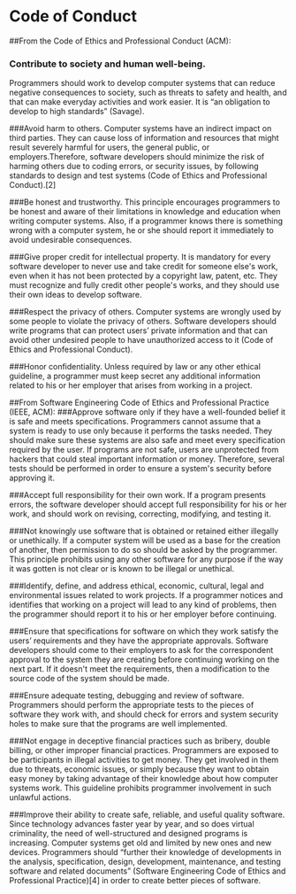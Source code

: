 # Code of Conduct

##From the Code of Ethics and Professional Conduct (ACM):
### Contribute to society and human well-being.
Programmers should work to develop computer systems that can reduce negative consequences to society, such as threats to safety and health, and that can make everyday activities and work easier. It is “an obligation to develop to high standards” (Savage).

###Avoid harm to others. Computer systems have an indirect impact on third parties.
They can cause loss of information and resources that might result severely harmful for users, the general public, or employers.Therefore, software developers should minimize the risk of harming others due to coding errors, or security issues, by following standards to design and test systems (Code of Ethics and Professional Conduct).[2]

###Be honest and trustworthy.
This principle encourages programmers to be honest and aware of their limitations in knowledge and education when writing computer systems. Also, if a programmer knows there is something wrong with a computer system, he or she should report it immediately to avoid undesirable consequences.

###Give proper credit for intellectual property.
It is mandatory for every software developer to never use and take credit for someone else's work, even when it has not been protected by a copyright law, patent, etc. They must recognize and fully credit other people's works, and they should use their own ideas to develop software.

###Respect the privacy of others.
Computer systems are wrongly used by some people to violate the privacy of others. Software developers should write programs that can protect users’ private information and that can avoid other undesired people to have unauthorized access to it (Code of Ethics and Professional Conduct).

###Honor confidentiality.
Unless required by law or any other ethical guideline, a programmer must keep secret any additional information related to his or her employer that arises from working in a project.


##From Software Engineering Code of Ethics and Professional Practice (IEEE, ACM):
###Approve software only if they have a well-founded belief it is safe and meets specifications.
Programmers cannot assume that a system is ready to use only because it performs the tasks needed. They should make sure these systems are also safe and meet every specification required by the user. If programs are not safe, users are unprotected from hackers that could steal important information or money. Therefore, several tests should be performed in order to ensure a system's security before approving it.

###Accept full responsibility for their own work. 
If a program presents errors, the software developer should accept full responsibility for his or her work, and should work on revising, correcting, modifying, and testing it.

###Not knowingly use software that is obtained or retained either illegally or unethically.
If a computer system will be used as a base for the creation of another, then permission to do so should be asked by the programmer. This principle prohibits using any other software for any purpose if the way it was gotten is not clear or is known to be illegal or unethical.

###Identify, define, and address ethical, economic, cultural, legal and environmental issues related to work projects.
If a programmer notices and identifies that working on a project will lead to any kind of problems, then the programmer should report it to his or her employer before continuing.

###Ensure that specifications for software on which they work satisfy the users’ requirements and they have the appropriate approvals.
Software developers should come to their employers to ask for the correspondent approval to the system they are creating before continuing working on the next part. If it doesn't meet the requirements, then a modification to the source code of the system should be made.

###Ensure adequate testing, debugging and review of software.
Programmers should perform the appropriate tests to the pieces of software they work with, and should check for errors and system security holes to make sure that the programs are well implemented.

###Not engage in deceptive financial practices such as bribery, double billing, or other improper financial practices.
Programmers are exposed to be participants in illegal activities to get money. They get involved in them due to threats, economic issues, or simply because they want to obtain easy money by taking advantage of their knowledge about how computer systems work. This guideline prohibits programmer involvement in such unlawful actions.

###Improve their ability to create safe, reliable, and useful quality software.
Since technology advances faster year by year, and so does virtual criminality, the need of well-structured and designed programs is increasing. Computer systems get old and limited by new ones and new devices. Programmers should “further their knowledge of developments in the analysis, specification, design, development, maintenance, and testing software and related documents” (Software Engineering Code of Ethics and Professional Practice)[4] in order to create better pieces of software.

